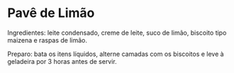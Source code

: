 # Pavê de Limão

Ingredientes: leite condensado, creme de leite, suco de limão, biscoito tipo maizena e raspas de limão.

Preparo: bata os itens líquidos, alterne camadas com os biscoitos e leve à geladeira por 3 horas antes de servir.
